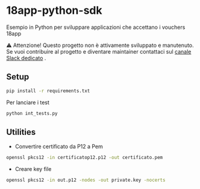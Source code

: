 # 18app-python-sdk

Esempio in Python per sviluppare applicazioni che accettano i vouchers 18app

⚠️ Attenzione! Questo progetto non è attivamente sviluppato e manutenuto. Se vuoi contribuire al progetto e diventare maintainer contattaci sul [canale Slack dedicato](https://developersitalia.slack.com/archives/C7AAA10PN) .

## Setup

```bash
pip install -r requirements.txt
```

Per lanciare i test

```bash
python int_tests.py
```

## Utilities

- Convertire certificato da P12 a Pem

```bash
openssl pkcs12 -in certificatop12.p12 -out certificato.pem
```

- Creare key file

```bash
openssl pkcs12 -in out.p12 -nodes -out private.key -nocerts
```
